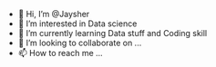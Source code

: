 - 👋 Hi, I’m @Jaysher 
- 👀 I’m interested in Data science
- 🌱 I’m currently learning Data stuff and Coding skill
- 💞️ I’m looking to collaborate on ...
- 📫 How to reach me ...

<!---
Jaysher/Jaysher is a ✨ special ✨ repository because its `README.md` (this file) appears on your GitHub profile.
You can click the Preview link to take a look at your changes.
--->
